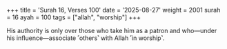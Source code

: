 +++
title = 'Surah 16, Verses 100'
date = '2025-08-27'
weight = 2001
surah = 16
ayah = 100
tags = ["allah", "worship"]
+++

His authority is only over those who take him as a patron and who—under his influence—associate ˹others˺ with Allah ˹in worship˺.